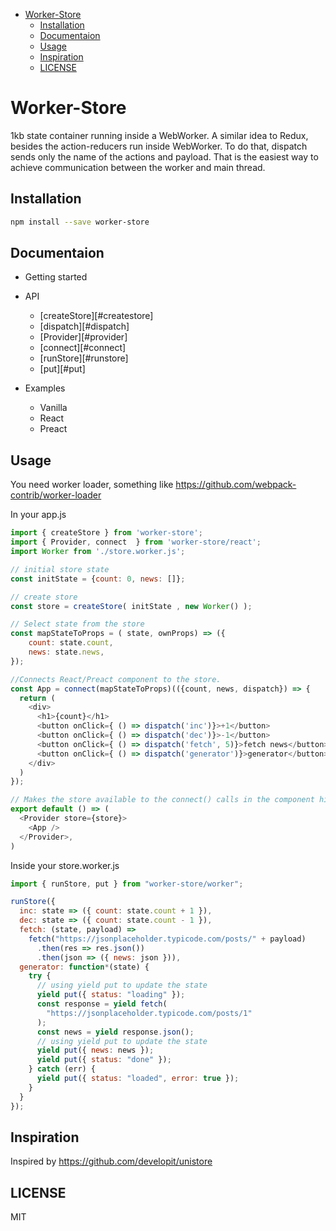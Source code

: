 * [Worker-Store](#worker-store)
  * [Installation](#installation)
  * [Documentaion](#documentaion)
  * [Usage](#usage)
  * [Inspiration](#inspiration)
  * [LICENSE](#license)

# Worker-Store

1kb state container running inside a WebWorker.
A similar idea to Redux, besides the action-reducers run inside WebWorker.
To do that, dispatch sends only the name of the actions and payload.
That is the easiest way to achieve communication between the worker and main thread.

## Installation

```sh
npm install --save worker-store
```

## Documentaion

* Getting started
* API

  * [createStore][#createstore]
  * [dispatch][#dispatch]
  * [Provider][#provider]
  * [connect][#connect]
  * [runStore][#runstore]
  * [put][#put]

* Examples
  * Vanilla
  * React
  * Preact

## Usage

You need worker loader, something like https://github.com/webpack-contrib/worker-loader

In your app.js

```js
import { createStore } from 'worker-store';
import { Provider, connect  } from 'worker-store/react';
import Worker from './store.worker.js';

// initial store state
const initState = {count: 0, news: []};

// create store
const store = createStore( initState , new Worker() );

// Select state from the store
const mapStateToProps = ( state, ownProps) => ({
    count: state.count,
    news: state.news,
});

//Connects React/Preact component to the store.
const App = connect(mapStateToProps)(({count, news, dispatch}) => {
  return (
    <div>
      <h1>{count}</h1>
      <button onClick={ () => dispatch('inc')}>+1</button>
      <button onClick={ () => dispatch('dec')}>-1</button>
      <button onClick={ () => dispatch('fetch', 5)}>fetch news</button>
      <button onClick={ () => dispatch('generator')}>generator</button>
    </div>
  )
});

// Makes the store available to the connect() calls in the component hierarchy below.
export default () => (
  <Provider store={store}>
    <App />
  </Provider>,
)
```

Inside your store.worker.js

```js
import { runStore, put } from "worker-store/worker";

runStore({
  inc: state => ({ count: state.count + 1 }),
  dec: state => ({ count: state.count - 1 }),
  fetch: (state, payload) =>
    fetch("https://jsonplaceholder.typicode.com/posts/" + payload)
      .then(res => res.json())
      .then(json => ({ news: json })),
  generator: function*(state) {
    try {
      // using yield put to update the state
      yield put({ status: "loading" });
      const response = yield fetch(
        "https://jsonplaceholder.typicode.com/posts/1"
      );
      const news = yield response.json();
      // using yield put to update the state
      yield put({ news: news });
      yield put({ status: "done" });
    } catch (err) {
      yield put({ status: "loaded", error: true });
    }
  }
});
```

## Inspiration

Inspired by https://github.com/developit/unistore

## LICENSE

MIT
